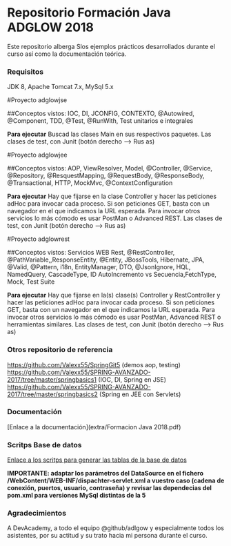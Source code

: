 # Repositorio Formación Java ADGLOW 2018 

Este repositorio alberga Slos ejemplos prácticos desarrollados durante el curso así como la documentación teórica.

### Requisitos

JDK 8, Apache Tomcat 7.x, MySql 5.x

#Proyecto adglowjse

##Conceptos vistos: IOC, DI, JCONFIG, CONTEXTO, @Autowired, @Component, TDD, @Test, @RunWith, Test unitarios e integrales

**Para ejecutar** Buscad las clases Main en sus respectivos paquetes. Las clases de test, con Junit (botón derecho --> Rus as)

#Proyecto adglowjee

##Conceptos vistos: AOP, ViewResolver, Model, @Controller, @Service, @Repository, @ResquestMapping, @RequestBody, @ResponseBody, @Transactional, HTTP, MockMvc, @ContextConfiguration

**Para ejecutar** Hay que fijarse en la clase Controller y hacer las peticiones adHoc para invocar cada proceso. Si son peticiones GET, basta con un navegador en el que indicamos la URL esperada. Para invocar otros servicios lo más cómodo es usar PostMan o Advanced REST. Las clases de test, con Junit (botón derecho --> Rus as)


#Proyecto adglowrest

##Conceptos vistos: Servicios WEB Rest, @RestController, @PathVariable,,ResponseEntity, @Entity, JBossTools, Hibernate, JPA, @Valid, @Pattern, i18n, EntityManager, DTO, @JsonIgnore, HQL, NamedQuery, CascadeType, ID AutoIncremento vs Secuencia,FetchType, Mock, Test Suite

**Para ejecutar** Hay que fijarse en la(s) clase(s) Controller y RestController y hacer las peticiones adHoc para invocar cada proceso. Si son peticiones GET, basta con un navegador en el que indicamos la URL esperada. Para invocar otros servicios lo más cómodo es usar PostMan, Advanced REST o herramientas similares. Las clases de test, con Junit (botón derecho --> Rus as)


### Otros repositorio de referencia

https://github.com/Valexx55/SpringGit5 (demos aop, testing)
https://github.com/Valexx55/SPRING-AVANZADO-2017/tree/master/springbasics1 (IOC, DI, Spring en JSE)
https://github.com/Valexx55/SPRING-AVANZADO-2017/tree/master/springbasics2 (Spring en JEE con Servlets)


### Documentación

[Enlace a la documentación](extra/Formacion Java 2018.pdf)

### Scritps Base de datos

[Enlace a los scritps para generar las tablas de la base de datos](extra/script_sql_curso.sql)

**IMPORTANTE: adaptar los parámetros del DataSource en el fichero /WebContent/WEB-INF/dispachter-servlet.xml a vuestro caso (cadena de conexión, puertos, usuario, contraseña) y revisar las dependecias del pom.xml para versiones MySql distintas de la 5**

### Agradecimientos

A DevAcademy, a todo el equipo @github/adlgow y especialmente todos los asistentes, por su actitud y su trato hacia mi persona durante el curso.


